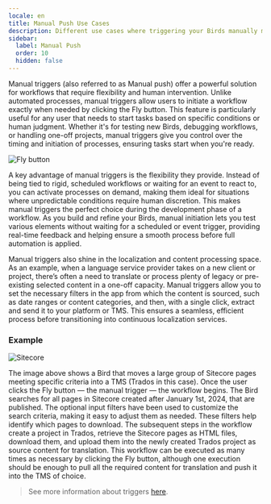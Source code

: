 ```yaml
---
locale: en
title: Manual Push Use Cases
description: Different use cases where triggering your Birds manually makes total sense
sidebar:
  label: Manual Push
  order: 10
  hidden: false
---
```


Manual triggers (also referred to as Manual push) offer a powerful solution for workflows that require flexibility and human intervention. Unlike automated processes, manual triggers allow users to initiate a workflow exactly when needed by clicking the Fly button. This feature is particularly useful for any user that needs to start tasks based on specific conditions or human judgment. Whether it's for testing new Birds, debugging workflows, or handling one-off projects, manual triggers give you control over the timing and initiation of processes, ensuring tasks start when you're ready.

![Fly button](~/assets/docs/triggers/Fly.gif)

A key advantage of manual triggers is the flexibility they provide. Instead of being tied to rigid, scheduled workflows or waiting for an event to react to, you can activate processes on demand, making them ideal for situations where unpredictable conditions require human discretion. This makes manual triggers the perfect choice during the development phase of a workflow. As you build and refine your Birds, manual initiation lets you test various elements without waiting for a scheduled or event trigger, providing real-time feedback and helping ensure a smooth process before full automation is applied.

Manual triggers also shine in the localization and content processing space. As an example, when a language service provider takes on a new client or project, there’s often a need to translate or process plenty of legacy or pre-existing selected content in a one-off capacity. Manual triggers allow you to set the necessary filters in the app from which the content is sourced, such as date ranges or content categories, and then, with a single click, extract and send it to your platform or TMS. This ensures a seamless, efficient process before transitioning into continuous localization services.

### Example

![Sitecore](~/assets/docs/triggers/Sitecore_DownloadItems.png)

The image above shows a Bird that moves a large group of Sitecore pages meeting specific criteria into a TMS (Trados in this case). Once the user clicks the Fly button — the manual trigger — the workflow begins. The Bird searches for all pages in Sitecore created after January 1st, 2024, that are published. The optional input filters have been used to customize the search criteria, making it easy to adjust them as needed. These filters help identify which pages to download. The subsequent steps in the workflow create a project in Trados, retrieve the Sitecore pages as HTML files, download them, and upload them into the newly created Trados project as source content for translation. This workflow can be executed as many times as necessary by clicking the Fly button, although one execution should be enough to pull all the required content for translation and push it into the TMS of choice.

> See more information about triggers [here](../../concepts/triggers/).